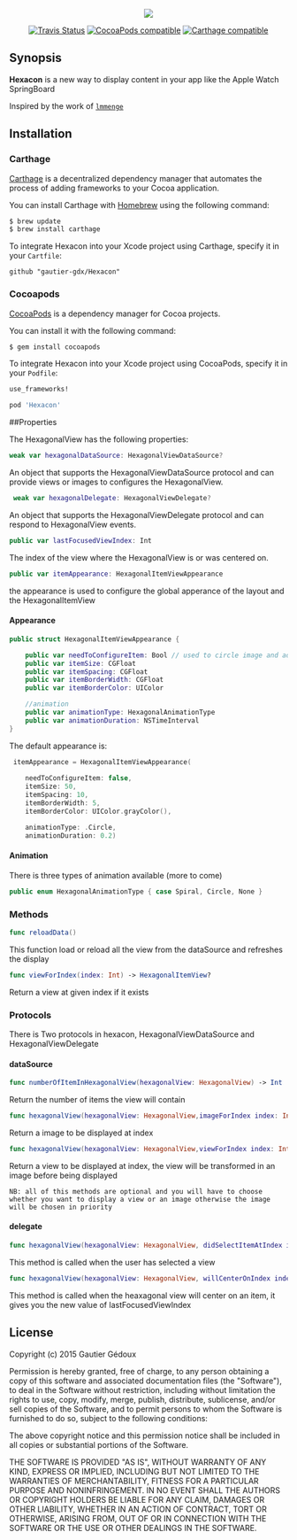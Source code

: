 
<p align="center">
<img src="https://cloud.githubusercontent.com/assets/6576319/13548379/48dc3ff0-e2ef-11e5-8ea8-89d12c479efd.png" />
</p>

<p align="center">
<a href="https://travis-ci.org/gautier-gdx/Hexacon.svg"><img alt="Travis Status" src="https://travis-ci.org/gautier-gdx/Hexacon.svg"/></a>
<a href="https://img.shields.io/cocoapods/v/Hexacon.svg"><img alt="CocoaPods compatible" src="https://img.shields.io/cocoapods/v/Hexacon.svg"/></a>
<a href="https://github.com/Carthage/Carthage"><img alt="Carthage compatible" src="https://img.shields.io/badge/Carthage-compatible-4BC51D.svg?style=flat"/></a>
</p>


## Synopsis

**Hexacon** is a new way to display content in your app like the Apple Watch SpringBoard

Inspired by the work of [`lmmenge`](https://github.com/lmmenge/WatchSpringboard-Prototype)

## Installation

### Carthage

[Carthage](https://github.com/Carthage/Carthage) is a decentralized dependency manager that automates the process of adding frameworks to your Cocoa application.

You can install Carthage with [Homebrew](http://brew.sh/) using the following command:

```bash
$ brew update
$ brew install carthage
```

To integrate Hexacon into your Xcode project using Carthage, specify it in your `Cartfile`:

```ogdl
github "gautier-gdx/Hexacon"
```

### Cocoapods

[CocoaPods](http://cocoapods.org) is a dependency manager for Cocoa projects.

You can install it with the following command:

```bash
$ gem install cocoapods
```

To integrate Hexacon into your Xcode project using CocoaPods, specify it in your `Podfile`:

```ruby
use_frameworks!

pod 'Hexacon'
```
##Properties

The HexagonalView has the following properties:
```swift
weak var hexagonalDataSource: HexagonalViewDataSource?
```
An object that supports the HexagonalViewDataSource protocol and can provide views or images to configures the HexagonalView.
```swift
 weak var hexagonalDelegate: HexagonalViewDelegate?
```
An object that supports the HexagonalViewDelegate protocol and can respond to HexagonalView events.
```swift
public var lastFocusedViewIndex: Int 
```
The index of the view where the HexagonalView is or was centered on.

```swift
public var itemAppearance: HexagonalItemViewAppearance
```    
the appearance is used to configure the global apperance of the layout and the HexagonalItemView

#### Appearance

```swift
public struct HexagonalItemViewAppearance {

    public var needToConfigureItem: Bool // used to circle image and add border, default is false
    public var itemSize: CGFloat
    public var itemSpacing: CGFloat
    public var itemBorderWidth: CGFloat
    public var itemBorderColor: UIColor

    //animation
    public var animationType: HexagonalAnimationType
    public var animationDuration: NSTimeInterval
}
``` 
The default appearance is:
```swift
 itemAppearance = HexagonalItemViewAppearance(
    
    needToConfigureItem: false,
    itemSize: 50,
    itemSpacing: 10,
    itemBorderWidth: 5,
    itemBorderColor: UIColor.grayColor(),

    animationType: .Circle,
    animationDuration: 0.2)
``` 

#### Animation

There is three types of animation available (more to come)
```swift
public enum HexagonalAnimationType { case Spiral, Circle, None }
``` 

### Methods

``` swift
func reloadData() 
```
This function load or reload all the view from the dataSource and refreshes the display
``` swift
func viewForIndex(index: Int) -> HexagonalItemView?
```
Return a view at given index if it exists

### Protocols

There is Two protocols in hexacon, HexagonalViewDataSource and  HexagonalViewDelegate

#### dataSource

``` swift
func numberOfItemInHexagonalView(hexagonalView: HexagonalView) -> Int
```
Return the number of items the view will contain
``` swift
func hexagonalView(hexagonalView: HexagonalView,imageForIndex index: Int) -> UIImage?
```
Return a image to be displayed at index
``` swift
func hexagonalView(hexagonalView: HexagonalView,viewForIndex index: Int) -> UIView?
```
Return a view to be displayed at index, the view will be transformed in an image before being displayed

`NB: all of this methods are optional and you will have to choose whether you want to display a view or an image otherwise the image will be chosen in priority`

#### delegate

``` swift
func hexagonalView(hexagonalView: HexagonalView, didSelectItemAtIndex index: Int)
```
This method is called when the user has selected a view
``` swift
func hexagonalView(hexagonalView: HexagonalView, willCenterOnIndex index: Int)
```
This method is called when the heaxagonal view will center on an item, it gives you the new value of lastFocusedViewIndex

## License

Copyright (c) 2015 Gautier Gédoux

Permission is hereby granted, free of charge, to any person obtaining a copy
of this software and associated documentation files (the "Software"), to deal
in the Software without restriction, including without limitation the rights
to use, copy, modify, merge, publish, distribute, sublicense, and/or sell
copies of the Software, and to permit persons to whom the Software is
furnished to do so, subject to the following conditions:

The above copyright notice and this permission notice shall be included in all
copies or substantial portions of the Software.

THE SOFTWARE IS PROVIDED "AS IS", WITHOUT WARRANTY OF ANY KIND, EXPRESS OR
IMPLIED, INCLUDING BUT NOT LIMITED TO THE WARRANTIES OF MERCHANTABILITY,
FITNESS FOR A PARTICULAR PURPOSE AND NONINFRINGEMENT. IN NO EVENT SHALL THE
AUTHORS OR COPYRIGHT HOLDERS BE LIABLE FOR ANY CLAIM, DAMAGES OR OTHER
LIABILITY, WHETHER IN AN ACTION OF CONTRACT, TORT OR OTHERWISE, ARISING FROM,
OUT OF OR IN CONNECTION WITH THE SOFTWARE OR THE USE OR OTHER DEALINGS IN THE
SOFTWARE.
